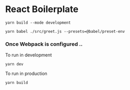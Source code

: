 # React Boilerplate


 ```yarn build --mode development```

 ```yarn babel ./src/greet.js --presets=@babel/preset-env```


### Once Webpack is configured .. 

To run in development

 ```yarn dev```

To run in production

 ```yarn build```
